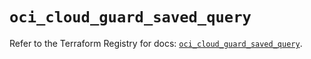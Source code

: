 # `oci_cloud_guard_saved_query`

Refer to the Terraform Registry for docs: [`oci_cloud_guard_saved_query`](https://registry.terraform.io/providers/oracle/oci/7.19.0/docs/resources/cloud_guard_saved_query).
